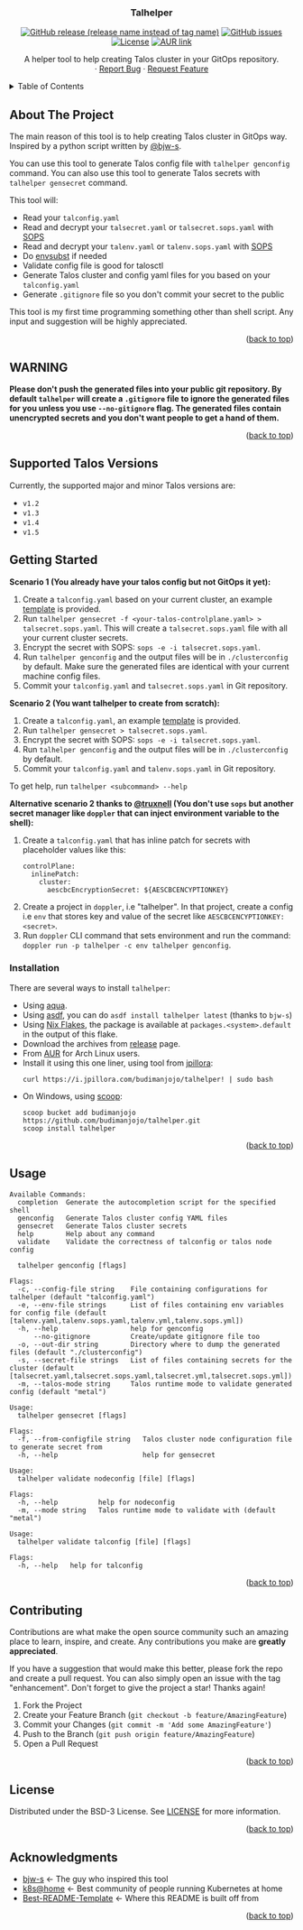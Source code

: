 <div align="center">
  <h3 align="center">Talhelper</h3>

  [![GitHub release (release name instead of tag name)](https://img.shields.io/github/v/release/budimanjojo/talhelper?include_prereleases)](https://github.com/budimanjojo/talhelper/releases)
  [![GitHub issues](https://img.shields.io/github/issues/budimanjojo/talhelper)](https://github.com/budimanjojo/talhelper/issues)
  [![License](https://img.shields.io/github/license/budimanjojo/talhelper)](https://github.com/budimanjojo/talhelper/blob/master/LICENSE)
  [![AUR link](https://img.shields.io/aur/version/talhelper-bin)](https://aur.archlinux.org/packages/talhelper-bin)

  <p align="center">
    A helper tool to help creating Talos cluster in your GitOps repository.
    <br />
    ·
    <a href="https://github.com/budimanjojo/talhelper/issues">Report Bug</a>
    ·
    <a href="https://github.com/budimanjojo/talhelper/issues">Request Feature</a>
  </p>
</div>

<!-- TABLE OF CONTENTS -->
<details>
  <summary>Table of Contents</summary>
  <ol>
    <li>
      <a href="#about-the-project">About The Project</a>
    </li>
    <li>
      <a href="#supported-talos-versions">Supported Talos Versions</a>
    </li>
    <li>
      <a href="#getting-started">Getting Started</a>
      <ul>
        <li><a href="#installation">Installation</a></li>
      </ul>
    </li>
    <li><a href="#usage">Usage</a></li>
    <li><a href="#contributing">Contributing</a></li>
    <li><a href="#license">License</a></li>
    <li><a href="#acknowledgments">Acknowledgments</a></li>
  </ol>
</details>

## About The Project

The main reason of this tool is to help creating Talos cluster in GitOps way.
Inspired by a python script written by [@bjw-s](https://github.com/bjw-s).

You can use this tool to generate Talos config file with `talhelper genconfig` command.
You can also use this tool to generate Talos secrets with `talhelper gensecret` command.

This tool will:
* Read your `talconfig.yaml`
* Read and decrypt your `talsecret.yaml` or `talsecret.sops.yaml` with [SOPS](https://github.com/mozilla/sops)
* Read and decrypt your `talenv.yaml` or `talenv.sops.yaml` with [SOPS](https://github.com/mozilla/sops)
* Do [envsubst](https://linux.die.net/man/1/envsubst) if needed
* Validate config file is good for talosctl
* Generate Talos cluster and config yaml files for you based on your `talconfig.yaml`
* Generate `.gitignore` file so you don't commit your secret to the public

This tool is my first time programming something other than shell script.
Any input and suggestion will be highly appreciated.

<p align="right">(<a href="#top">back to top</a>)</p>

## WARNING

**Please don't push the generated files into your public git repository.
By default `talhelper` will create a `.gitignore` file to ignore the generated files for you unless you use `--no-gitignore` flag.
The generated files contain unencrypted secrets and you don't want people to get a hand of them.**

<p align="right">(<a href="#top">back to top</a>)</p>

## Supported Talos Versions

Currently, the supported major and minor Talos versions are:
- `v1.2`
- `v1.3`
- `v1.4`
- `v1.5`

## Getting Started

**Scenario 1 (You already have your talos config but not GitOps it yet):**
1. Create a `talconfig.yaml` based on your current cluster, an example [template](./example/talconfig.yaml) is provided.
2. Run `talhelper gensecret -f <your-talos-controlplane.yaml> > talsecret.sops.yaml`. This will create a `talsecret.sops.yaml` file with all your current cluster secrets.
3. Encrypt the secret with SOPS: `sops -e -i talsecret.sops.yaml`.
4. Run `talhelper genconfig` and the output files will be in `./clusterconfig` by default. Make sure the generated files are identical with your current machine config files.
5. Commit your `talconfig.yaml` and `talsecret.sops.yaml` in Git repository.

**Scenario 2 (You want talhelper to create from scratch):**
1. Create a `talconfig.yaml`, an example [template](./example/talconfig.yaml) is provided.
2. Run `talhelper gensecret > talsecret.sops.yaml`.
3. Encrypt the secret with SOPS: `sops -e -i talsecret.sops.yaml`.
4. Run `talhelper genconfig` and the output files will be in `./clusterconfig` by default.
5. Commit your `talconfig.yaml` and `talenv.sops.yaml` in Git repository.

To get help, run `talhelper <subcommand> --help`

**Alternative scenario 2 thanks to [@truxnell](https://github.com/truxnell) (You don't use `sops` but another secret manager like `doppler` that can inject environment variable to the shell):**
1. Create a `talconfig.yaml` that has inline patch for secrets with placeholder values like this:
   ```
   controlPlane:
     inlinePatch:
       cluster:
         aescbcEncryptionSecret: ${AESCBCENCYPTIONKEY}
   ```
2. Create a project in `doppler`, i.e "talhelper". In that project, create a config i.e `env` that stores key and value of the secret like `AESCBCENCYPTIONKEY: <secret>`.
3. Run `doppler` CLI command that sets environment and run the command: `doppler run -p talhelper -c env talhelper genconfig`.

### Installation

There are several ways to install `talhelper`:
- Using [aqua](https://aquaproj.github.io/).
- Using [asdf](https://asdf-vm.com/), you can do `asdf install talhelper latest` (thanks to `bjw-s`)
- Using [Nix Flakes](https://nixos.wiki/wiki/Flakes), the package is available at `packages.<system>.default` in the output of this flake.
- Download the archives from [release](https://github.com/budimanjojo/talhelper/releases/latest) page.
- From [AUR](https://aur.archlinux.org/packages/talhelper-bin) for Arch Linux users.
- Install it using this one liner, using tool from [jpillora](https://github.com/jpillora/installer):
  ```
  curl https://i.jpillora.com/budimanjojo/talhelper! | sudo bash
  ```
- On Windows, using [scoop](https://scoop.sh/):
  ```
  scoop bucket add budimanjojo https://github.com/budimanjojo/talhelper.git
  scoop install talhelper
  ```  
<p align="right">(<a href="#top">back to top</a>)</p>

## Usage

```
Available Commands:
  completion  Generate the autocompletion script for the specified shell
  genconfig   Generate Talos cluster config YAML files
  gensecret   Generate Talos cluster secrets
  help        Help about any command
  validate    Validate the correctness of talconfig or talos node config
```

```
  talhelper genconfig [flags]

Flags:
  -c, --config-file string    File containing configurations for talhelper (default "talconfig.yaml")
  -e, --env-file strings      List of files containing env variables for config file (default [talenv.yaml,talenv.sops.yaml,talenv.yml,talenv.sops.yml])
  -h, --help                  help for genconfig
      --no-gitignore          Create/update gitignore file too
  -o, --out-dir string        Directory where to dump the generated files (default "./clusterconfig")
  -s, --secret-file strings   List of files containing secrets for the cluster (default [talsecret.yaml,talsecret.sops.yaml,talsecret.yml,talsecret.sops.yml])
  -m, --talos-mode string     Talos runtime mode to validate generated config (default "metal")
```

```
Usage:
  talhelper gensecret [flags]

Flags:
  -f, --from-configfile string   Talos cluster node configuration file to generate secret from
  -h, --help                     help for gensecret
```

```
Usage:
  talhelper validate nodeconfig [file] [flags]

Flags:
  -h, --help          help for nodeconfig
  -m, --mode string   Talos runtime mode to validate with (default "metal")
```

```
Usage:
  talhelper validate talconfig [file] [flags]

Flags:
  -h, --help   help for talconfig
```

<p align="right">(<a href="#top">back to top</a>)</p>

## Contributing

Contributions are what make the open source community such an amazing place to learn, inspire, and create. Any contributions you make are **greatly appreciated**.

If you have a suggestion that would make this better, please fork the repo and create a pull request. You can also simply open an issue with the tag "enhancement".
Don't forget to give the project a star! Thanks again!

1. Fork the Project
2. Create your Feature Branch (`git checkout -b feature/AmazingFeature`)
3. Commit your Changes (`git commit -m 'Add some AmazingFeature'`)
4. Push to the Branch (`git push origin feature/AmazingFeature`)
5. Open a Pull Request

<p align="right">(<a href="#top">back to top</a>)</p>

## License

Distributed under the BSD-3 License. See [LICENSE](./LICENSE) for more information.

<p align="right">(<a href="#top">back to top</a>)</p>

## Acknowledgments

* [bjw-s](https://github.com/bjw-s) <- The guy who inspired this tool
* [k8s@home](https://github.com/k8s-at-home/) <- Best community of people running Kubernetes at home
* [Best-README-Template](https://github.com/othneildrew/Best-README-Template) <- Where this README is built off from

<p align="right">(<a href="#top">back to top</a>)</p>
